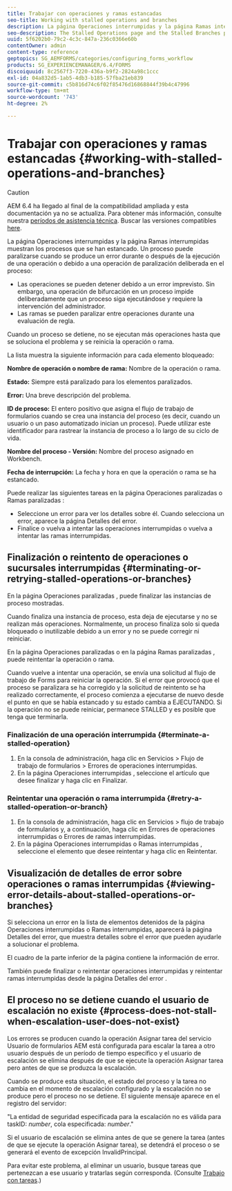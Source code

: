 ```yaml
---
title: Trabajar con operaciones y ramas estancadas
seo-title: Working with stalled operations and branches
description: La página Operaciones interrumpidas y la página Ramas interrumpidas muestran los procesos que se han estancado.
seo-description: The Stalled Operations page and the Stalled Branches page show the processes that have stalled.
uuid: 5f6202b0-79c2-4c3c-847a-236c0366e60b
contentOwner: admin
content-type: reference
geptopics: SG_AEMFORMS/categories/configuring_forms_workflow
products: SG_EXPERIENCEMANAGER/6.4/FORMS
discoiquuid: 8c2567f3-7220-436a-b9f2-2824a98c1ccc
exl-id: 04a832d5-1ab5-4db3-b185-57fba21eb839
source-git-commit: c5b816d74c6f02f85476d16868844f39b4c47996
workflow-type: tm+mt
source-wordcount: '743'
ht-degree: 2%

---
```


# Trabajar con operaciones y ramas estancadas {#working-with-stalled-operations-and-branches}

>[!CAUTION]
>
>AEM 6.4 ha llegado al final de la compatibilidad ampliada y esta documentación ya no se actualiza. Para obtener más información, consulte nuestra [períodos de asistencia técnica](https://helpx.adobe.com/es/support/programs/eol-matrix.html). Buscar las versiones compatibles [here](https://experienceleague.adobe.com/docs/).

La página Operaciones interrumpidas y la página Ramas interrumpidas muestran los procesos que se han estancado. Un proceso puede paralizarse cuando se produce un error durante o después de la ejecución de una operación o debido a una operación de paralización deliberada en el proceso:

* Las operaciones se pueden detener debido a un error imprevisto. Sin embargo, una operación de bifurcación en un proceso impide deliberadamente que un proceso siga ejecutándose y requiere la intervención del administrador.
* Las ramas se pueden paralizar entre operaciones durante una evaluación de regla.

Cuando un proceso se detiene, no se ejecutan más operaciones hasta que se soluciona el problema y se reinicia la operación o rama.

La lista muestra la siguiente información para cada elemento bloqueado:

**Nombre de operación o nombre de rama:** Nombre de la operación o rama.

**Estado:** Siempre está paralizado para los elementos paralizados.

**Error:** Una breve descripción del problema.

**ID de proceso:** El entero positivo que asigna el flujo de trabajo de formularios cuando se crea una instancia del proceso (es decir, cuando un usuario o un paso automatizado inician un proceso). Puede utilizar este identificador para rastrear la instancia de proceso a lo largo de su ciclo de vida.

**Nombre del proceso - Versión:** Nombre del proceso asignado en Workbench.

**Fecha de interrupción:** La fecha y hora en que la operación o rama se ha estancado.

Puede realizar las siguientes tareas en la página Operaciones paralizadas o Ramas paralizadas :

* Seleccione un error para ver los detalles sobre él. Cuando selecciona un error, aparece la página Detalles del error.
* Finalice o vuelva a intentar las operaciones interrumpidas o vuelva a intentar las ramas interrumpidas.

## Finalización o reintento de operaciones o sucursales interrumpidas {#terminating-or-retrying-stalled-operations-or-branches}

En la página Operaciones paralizadas , puede finalizar las instancias de proceso mostradas.

Cuando finaliza una instancia de proceso, esta deja de ejecutarse y no se realizan más operaciones. Normalmente, un proceso finaliza solo si queda bloqueado o inutilizable debido a un error y no se puede corregir ni reiniciar.

En la página Operaciones paralizadas o en la página Ramas paralizadas , puede reintentar la operación o rama.

Cuando vuelve a intentar una operación, se envía una solicitud al flujo de trabajo de Forms para reiniciar la operación. Si el error que provocó que el proceso se paralizara se ha corregido y la solicitud de reintento se ha realizado correctamente, el proceso comienza a ejecutarse de nuevo desde el punto en que se había estancado y su estado cambia a EJECUTANDO. Si la operación no se puede reiniciar, permanece STALLED y es posible que tenga que terminarla.

### Finalización de una operación interrumpida {#terminate-a-stalled-operation}

1. En la consola de administración, haga clic en Servicios > Flujo de trabajo de formularios > Errores de operaciones interrumpidas.
1. En la página Operaciones interrumpidas , seleccione el artículo que desee finalizar y haga clic en Finalizar.

### Reintentar una operación o rama interrumpida {#retry-a-stalled-operation-or-branch}

1. En la consola de administración, haga clic en Servicios > flujo de trabajo de formularios y, a continuación, haga clic en Errores de operaciones interrumpidas o Errores de ramas interrumpidas.
1. En la página Operaciones interrumpidas o Ramas interrumpidas , seleccione el elemento que desee reintentar y haga clic en Reintentar.

## Visualización de detalles de error sobre operaciones o ramas interrumpidas {#viewing-error-details-about-stalled-operations-or-branches}

Si selecciona un error en la lista de elementos detenidos de la página Operaciones interrumpidas o Ramas interrumpidas, aparecerá la página Detalles del error, que muestra detalles sobre el error que pueden ayudarle a solucionar el problema.

El cuadro de la parte inferior de la página contiene la información de error.

También puede finalizar o reintentar operaciones interrumpidas y reintentar ramas interrumpidas desde la página Detalles del error .

## El proceso no se detiene cuando el usuario de escalación no existe {#process-does-not-stall-when-escalation-user-does-not-exist}

Los errores se producen cuando la operación Asignar tarea del servicio Usuario de formularios AEM está configurada para escalar la tarea a otro usuario después de un período de tiempo específico y el usuario de escalación se elimina después de que se ejecute la operación Asignar tarea pero antes de que se produzca la escalación.

Cuando se produce esta situación, el estado del proceso y la tarea no cambia en el momento de escalación configurado y la escalación no se produce pero el proceso no se detiene. El siguiente mensaje aparece en el registro del servidor:

&quot;La entidad de seguridad especificada para la escalación no es válida para taskID: *number*, cola especificada: *number*.&quot;

Si el usuario de escalación se elimina antes de que se genere la tarea (antes de que se ejecute la operación Asignar tarea), se detendrá el proceso o se generará el evento de excepción InvalidPrincipal.

Para evitar este problema, al eliminar un usuario, busque tareas que pertenezcan a ese usuario y tratarlas según corresponda. (Consulte [Trabajo con tareas](/help/forms/using/admin-help/tasks.md#working-with-tasks).)

